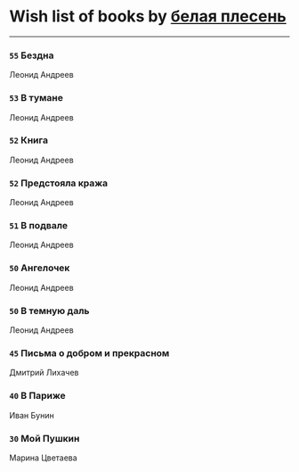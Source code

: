 # Wish list of books by [белая плесень](https://plus.google.com/104448632954411726505)
---

### `55` Бездна
Леонид Андреев

### `53` В тумане
Леонид Андреев

### `52` Книга
Леонид Андреев

### `52` Предстояла кража
Леонид Андреев

### `51` В подвале
Леонид Андреев

### `50` Ангелочек
Леонид Андреев

### `50` В темную даль
Леонид Андреев

### `45` Письма о добром и прекрасном
Дмитрий Лихачев

### `40` В Париже
Иван Бунин

### `30` Мой Пушкин
Марина Цветаева

